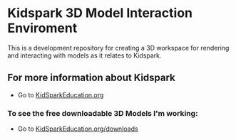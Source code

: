# Kidspark 3D Model Interaction Enviroment
This is a development repository for creating a 3D workspace for rendering and interacting with models as it relates to Kidspark.

## For more information about Kidspark
* Go to [KidSparkEducation.org](http://www.kidsparkeducation.org) 

### To see the free downloadable 3D Models I'm working:
* Go to [KidSparkEducation.org/downloads](http://www.kidsparkeducation.org/downloads)